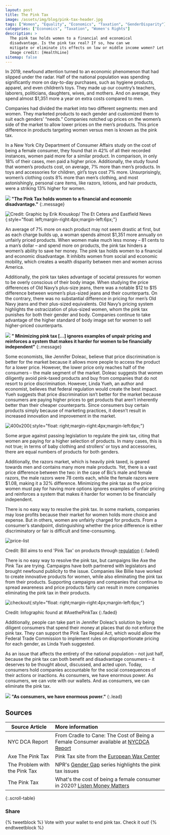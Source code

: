 ```yaml
---
layout: post
title: The Pink Tax
image: /assets/img/blog/pink-tax-header.jpg
tags: ["Women", "Equality", "Economics", "Taxation", "GenderDisparity"]
categories: ["Economics", "Taxation", "Women's Rights"] 
description: >
  The pink tax holds women to a financial and economical 
  disadvantage. Is the pink tax real? If so, how can we 
  mitigate or eliminate its effects on low or middle income women? Let's dive into it
  Image credit: [HealthLine] 
sitemap: false
---
```

In 2019, newfound attention turned to an economic phenomenon that had slipped under the radar. Half of the national population was spending significantly more on day-to-day purchases, such as hygiene products, apparel, and even children’s toys. They made up our country’s teachers, laborers, politicians, daughters, wives, and mothers. And on average, they spend almost $1,351 more a year on extra costs compared to men.

Companies had divided the market into two different segments: men and women. They marketed products to each gender and customized them to suit each genders’ “needs.” Companies notched up prices on the women’s side of the market to allow lower prices on the men’s products. This price difference in products targeting women versus men is known as the pink tax. 

In a New York City Department of Consumer Affairs study on the cost of being a female consumer, they found that in 42% of all their recorded instances, women paid more for a similar product. In comparison, in only 18% of their cases, men paid a higher price. Additionally, the study found that women’s products cost, on average, 7% more than men’s products. In toys and accessories for children, girl’s toys cost 7% more. Unsurprisingly, women’s clothing costs 8% more than men’s clothing, and most astonishingly, personal care items, like razors, lotions, and hair products, were a striking 13% higher for women.

![](/assets/img/icons/icon-bell-120x120.png) **"The Pink Tax holds women to a financial and economic disadvantage."**
{:.message}

![Credit: Graphic by Erik Krouskop/ The Et Cetera and Eastfield News](/assets/img/blog/pink-tax-price-female.png){:style="float: left;margin-right:4px;margin-left:6px;"}


An average of 7% more on each product may not seem drastic at first, but as each charge builds up, a woman spends almost $1,351 more annually on unfairly priced products. When women make much less money – 81 cents to a man’s dollar – and spend more on products, the pink tax hinders a women’s ability to save her money. The pink tax holds women to a financial and economic disadvantage. It inhibits women from social and economic mobility, which creates a wealth disparity between men and women across America.

Additionally, the pink tax takes advantage of societal pressures for women to be overly conscious of their body image. When studying the price differences of Old Navy’s plus-size jeans, there was a notable $12 to $15 difference between women’s plus-sized jeans and their counterparts. On the contrary, there was no substantial difference in pricing for men’s Old Navy jeans and their plus-sized equivalents. Old Navy’s pricing system highlights the ostracization of plus-sized women, whom the pink tax punishes for both their gender and body. Companies continue to take advantage of the higher standard of body image set for women to sell higher-priced counterparts.


![](/assets/img/icons/icon-bell-120x120.png) **" Minimizing pink tax [...] ignores examples of unpair pricing and reinforces a system that makes it harder for women to be financially independent"**
{:.message}

Some economists, like Jennifer Doleac, believe that price discrimination is better for the market because it allows more people to access the product for a lower price. However, the lower price only reaches half of the consumers – the male segment of the market. Doleac suggests that women diligently avoid pink-taxed products and buy from companies that do not resort to price discrimination. However, Linda Yueh, an author and economist, believes that federal regulation would create the best impact. Yueh suggests that price discrimination isn’t better for the market because consumers are paying higher prices to get products that aren’t inherently better than their cheaper counterparts. Since consumers buy certain products simply because of marketing practices, it doesn’t result in increased innovation and improvement in the market.


![400x200](/assets/img/blog/pink-tax-13-razor.png){:style="float: right;margin-right:4px;margin-left:6px;"}

Some argue against passing legislation to regulate the pink tax, citing that women are paying for a higher selection of products. In many cases, this is not true; in terms of baby clothing and strollers’ or toys and accessories, there are equal numbers of products for both genders. 

Additionally, the razors market, which is heavily pink taxed, is geared towards men and contains many more male products. Yet, there is a vast price difference between the two: in the case of Bic’s male and female razors, the male razors were 78 cents each, while the female razors were $1.08, making it a 32% difference. Minimizing the pink tax as the price women must pay for having more options ignores examples of unfair pricing and reinforces a system that makes it harder for women to be financially independent.

There is no easy way to resolve the pink tax. In some markets, companies may lose profits because their market for women holds more choice and expense. But in others, women are unfairly charged for products. From a consumer’s standpoint, distinguishing whether the price difference is either discriminatory or fair is difficult and time-consuming.

![price-list](/assets/img/blog/pink-tax-price-list.jpg)

Credit: Bill aims to end 'Pink Tax' on products through [regulation]
{:.faded}

There is no easy way to resolve the pink tax, but campaigns like Axe the Pink Tax are trying. Campaigns have both partnered with legislators and brought newfound publicity to the issue. Companies like Billie have worked to create innovative products for women, while also eliminating the pink tax from their products. Supporting campaigns and companies that continue to spread awareness and price products fairly can result in more companies eliminating the pink tax in their products. 

![checkout](/assets/img/blog/pink-tax-check-b4-checkout.png){:style="float: right;margin-right:4px;margin-left:6px;"}

Credit: Infographic found at #AxethePinkTax 
{:.faded}

Additionally, people can take part in Jennifer Doleac’s solution by being diligent consumers that spend their money at places that do not enforce the pink tax. They can support the Pink Tax Repeal Act, which would allow the Federal Trade Commission to implement rules on disproportionate pricing for each gender, as Linda Yueh suggested. 

As an issue that affects the entirety of the national population – not just half, because the pink tax can both benefit and disadvantage consumers – it deserves to be thought about, discussed, and acted upon. Today, consumers hold companies accountable for the social consequences of their actions or inactions. As consumers, we have enormous power. As consumers, we can vote with our wallets. And as consumers, we can eliminate the pink tax.

![](/assets/img/icons/icon-bell-120x120.png) **"As consumers, we have enormous power."**
{:.lead}

## Sources

| Source Article | More information |
|-----------------|:-------------------|
| NYC DCA Report  | From Cradle to Cane: The Cost of Being a Female Consumer available at [NYCDCA Report] |
| Axe The Pink Tax | Pink Tax site from the [European Wax Center] | 
| The Problem with the Pink Tax | NPR's [Gender Gap] series highlights the pink tax issues |
| The Pink Tax | What's the cost of being a female consumer in 2020? [Listen Money Matters] |
{:.scroll-table}

### Share
{% tweetblock %}
Vote with your wallet to end pink tax. Check it out!
{% endtweetblock %}

[regulation]: https://consumercal.org/bill-aims-to-end-pink-tax-on-products/
[Eastfield News]: http://eastfieldnews.com/2019/10/24/pink-tax-causes-women-to-pay-more-over-lifetime/
[HealthLine]: https://www.healthline.com/health/the-real-cost-of-pink-tax
[NYCDCA Report]: https://www1.nyc.gov/assets/dca/downloads/pdf/partners/Study-of-Gender-Pricing-in-NYC.pdf
[European Wax Center]: https://axthepinktax.com/
[Gender Gap]: https://www.npr.org/sections/money/2018/11/13/667539767/the-problem-with-the-pink-tax
[Listen Money Matters]: https://www.listenmoneymatters.com/the-pink-tax/

